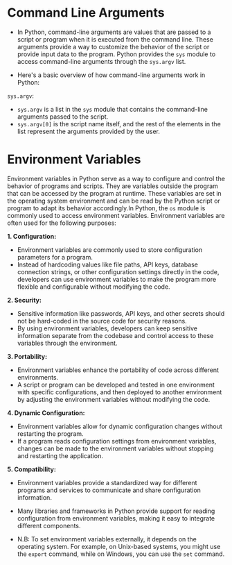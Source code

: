# Command Line Arguments
- In Python, command-line arguments are values that are passed to a script or program when it is executed from the command line. These arguments provide a way to customize the behavior of the script or provide input data to the program. Python provides the `sys` module to access command-line arguments through the `sys.argv` list.

- Here's a basic overview of how command-line arguments work in Python:

`sys.argv`:

- `sys.argv` is a list in the `sys` module that contains the command-line arguments passed to the script.
- `sys.argv[0]` is the script name itself, and the rest of the elements in the list represent the arguments provided by the user.

# Environment Variables
Environment variables in Python serve as a way to configure and control the behavior of programs and scripts. They are variables outside the program that can be accessed by the program at runtime. These variables are set in the operating system environment and can be read by the Python script or program to adapt its behavior accordingly.In Python, the `os` module is commonly used to access environment variables. Environment variables are often used for the following purposes:

**1. Configuration:**
 - Environment variables are commonly used to store configuration parameters for a program.
 - Instead of hardcoding values like file paths, API keys, database connection strings, or other configuration settings directly in the code, developers can use environment variables to make the program more flexible and configurable without modifying the code.

**2. Security:**
- Sensitive information like passwords, API keys, and other secrets should not be hard-coded in the source code for security reasons.
- By using environment variables, developers can keep sensitive information separate from the codebase and control access to these variables through the environment.

**3. Portability:**
- Environment variables enhance the portability of code across different environments.
- A script or program can be developed and tested in one environment with specific configurations, and then deployed to another environment by adjusting the environment variables without modifying the code.

**4. Dynamic Configuration:**
- Environment variables allow for dynamic configuration changes without restarting the program.
- If a program reads configuration settings from environment variables, changes can be made to the environment variables without stopping and restarting the application.

**5. Compatibility:**
- Environment variables provide a standardized way for different programs and services to communicate and share configuration information.
- Many libraries and frameworks in Python provide support for reading configuration from environment variables, making it easy to integrate different components.

- N.B: To set environment variables externally, it depends on the operating system. For example, on Unix-based systems, you might use the `export` command, while on Windows, you can use the `set` command.


